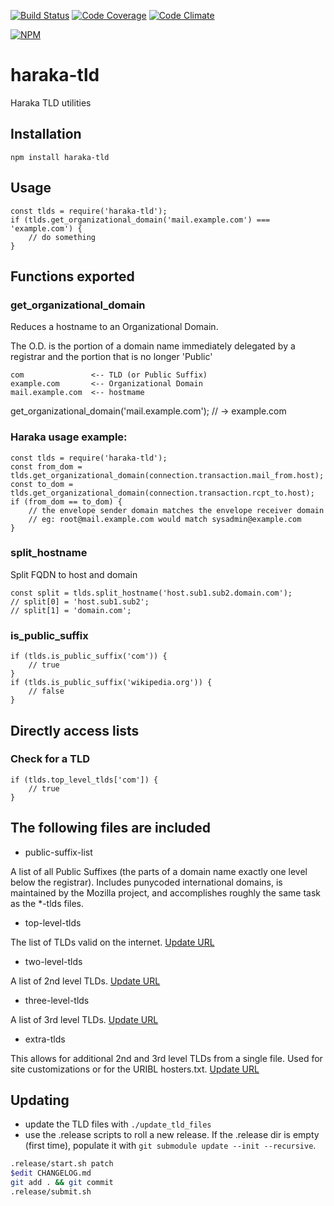 [![Build Status][ci-img]][ci-url]
[![Code Coverage][cov-img]][cov-url]
[![Code Climate][clim-img]][clim-url]

[![NPM][npm-img]][npm-url]

# haraka-tld

Haraka TLD utilities

## Installation

    npm install haraka-tld

## Usage

    const tlds = require('haraka-tld');
    if (tlds.get_organizational_domain('mail.example.com') === 'example.com') {
        // do something
    }

## Functions exported

### get_organizational_domain

Reduces a hostname to an Organizational Domain.

The O.D. is the portion of a domain name immediately delegated by a registrar and the portion that is no longer 'Public'

    com               <-- TLD (or Public Suffix)
    example.com       <-- Organizational Domain
    mail.example.com  <-- hostmame

get_organizational_domain('mail.example.com'); // -> example.com

### Haraka usage example:

    const tlds = require('haraka-tld');
    const from_dom = tlds.get_organizational_domain(connection.transaction.mail_from.host);
    const to_dom = tlds.get_organizational_domain(connection.transaction.rcpt_to.host);
    if (from_dom == to_dom) {
        // the envelope sender domain matches the envelope receiver domain
        // eg: root@mail.example.com would match sysadmin@example.com
    }

### split_hostname

Split FQDN to host and domain

    const split = tlds.split_hostname('host.sub1.sub2.domain.com');
    // split[0] = 'host.sub1.sub2';
    // split[1] = 'domain.com';

### is_public_suffix

    if (tlds.is_public_suffix('com')) {
        // true
    }
    if (tlds.is_public_suffix('wikipedia.org')) {
        // false
    }

## Directly access lists

### Check for a TLD

    if (tlds.top_level_tlds['com']) {
        // true
    }

## The following files are included

- public-suffix-list

A list of all Public Suffixes (the parts of a domain name exactly
one level below the registrar). Includes punycoded international domains, is
maintained by the Mozilla project, and accomplishes roughly the same task
as the \*-tlds files.

- top-level-tlds

The list of TLDs valid on the internet. [Update URL](http://data.iana.org/TLD/tlds-alpha-by-domain.txt)

- two-level-tlds

A list of 2nd level TLDs. [Update URL](http://www.surbl.org/static/two-level-tlds)

- three-level-tlds

A list of 3rd level TLDs. [Update URL](http://www.surbl.org/tld/three-level-tlds)

- extra-tlds

This allows for additional 2nd and 3rd level TLDs from a single file. Used for site customizations or for the URIBL hosters.txt. [Update URL](http://rss.uribl.com/hosters/hosters.txt)

## Updating

- update the TLD files with `./update_tld_files`
- use the .release scripts to roll a new release. If the .release dir is empty (first time), populate it with `git submodule update --init --recursive`.

```sh
.release/start.sh patch
$edit CHANGELOG.md
git add . && git commit
.release/submit.sh
```

[ci-img]: https://github.com/haraka/haraka-tld/actions/workflows/ci.yml/badge.svg
[ci-url]: https://github.com/haraka/haraka-tld/actions/workflows/ci.yml
[cov-img]: https://codecov.io/github/haraka/haraka-tld/coverage.svg
[cov-url]: https://codecov.io/github/haraka/haraka-tld
[clim-img]: https://codeclimate.com/github/haraka/haraka-tld/badges/gpa.svg
[clim-url]: https://codeclimate.com/github/haraka/haraka-tld
[npm-img]: https://nodei.co/npm/haraka-tld.png
[npm-url]: https://www.npmjs.com/package/haraka-tld
